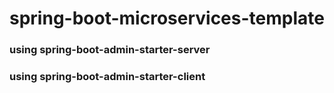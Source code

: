 # spring-boot-microservices-template

### using spring-boot-admin-starter-server
### using spring-boot-admin-starter-client